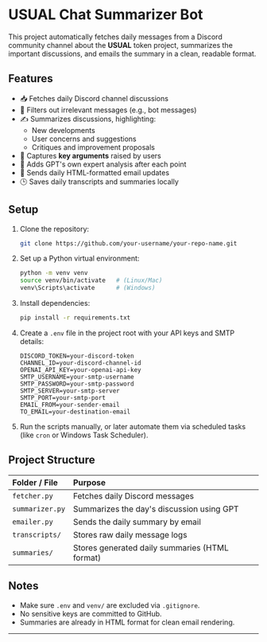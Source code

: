 # USUAL Chat Summarizer Bot

This project automatically fetches daily messages from a Discord community channel about the **USUAL** token project, summarizes the important discussions, and emails the summary in a clean, readable format.

## Features

- 📥 Fetches daily Discord channel discussions
- 🧹 Filters out irrelevant messages (e.g., bot messages)
- ✍️ Summarizes discussions, highlighting:
  - New developments
  - User concerns and suggestions
  - Critiques and improvement proposals
- 📝 Captures **key arguments** raised by users
- 🧠 Adds GPT's own expert analysis after each point
- 📧 Sends daily HTML-formatted email updates
- 🕒 Saves daily transcripts and summaries locally

## Setup

1. Clone the repository:

    ```bash
    git clone https://github.com/your-username/your-repo-name.git
    ```

2. Set up a Python virtual environment:

    ```bash
    python -m venv venv
    source venv/bin/activate   # (Linux/Mac)
    venv\Scripts\activate      # (Windows)
    ```

3. Install dependencies:

    ```bash
    pip install -r requirements.txt
    ```

4. Create a `.env` file in the project root with your API keys and SMTP details:

    ```env
    DISCORD_TOKEN=your-discord-token
    CHANNEL_ID=your-discord-channel-id
    OPENAI_API_KEY=your-openai-api-key
    SMTP_USERNAME=your-smtp-username
    SMTP_PASSWORD=your-smtp-password
    SMTP_SERVER=your-smtp-server
    SMTP_PORT=your-smtp-port
    EMAIL_FROM=your-sender-email
    TO_EMAIL=your-destination-email
    ```

5. Run the scripts manually, or later automate them via scheduled tasks (like `cron` or Windows Task Scheduler).

## Project Structure

| Folder / File | Purpose |
|:---|:---|
| `fetcher.py` | Fetches daily Discord messages |
| `summarizer.py` | Summarizes the day's discussion using GPT |
| `emailer.py` | Sends the daily summary by email |
| `transcripts/` | Stores raw daily message logs |
| `summaries/` | Stores generated daily summaries (HTML format) |

## Notes

- Make sure `.env` and `venv/` are excluded via `.gitignore`.
- No sensitive keys are committed to GitHub.
- Summaries are already in HTML format for clean email rendering.

---
